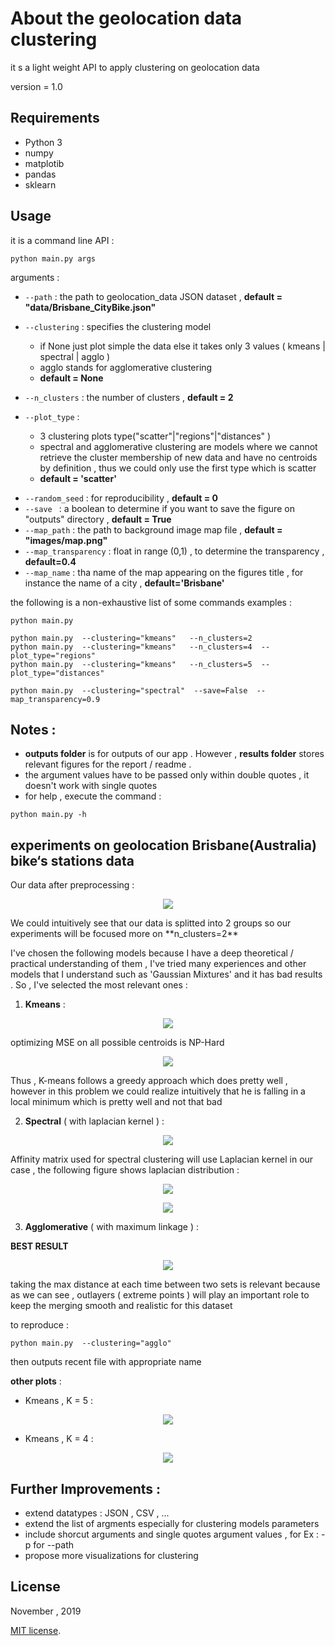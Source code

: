 # About the geolocation data clustering
it s a light weight API to apply clustering on geolocation data   

version = 1.0 


## Requirements
- Python 3
- numpy 
- matplotib 
- pandas
- sklearn



## Usage 
it is a command line API :

```
python main.py args 
```

arguments : 
* ```--path``` : the path to geolocation_data JSON dataset  , **default = "data/Brisbane_CityBike.json"**
* ```--clustering``` :  specifies the clustering model 
  * if None just plot simple the data else it takes only 3 values ( kmeans | spectral | agglo )
  * agglo stands for agglomerative clustering
  * **default = None**
                        
* ```--n_clusters``` : the number of clusters , **default = 2**
* ```--plot_type``` : 
  * 3 clustering plots type("scatter"|"regions"|"distances" )
  * spectral and agglomerative clustering are models  where we cannot retrieve the cluster membership of new data and have no centroids by definition , thus we could only use the first type which is scatter  
  * **default = 'scatter'**
                      
- ```--random_seed``` : for reproducibility , **default = 0**
- ```--save ``` : a boolean to determine if you want to save the figure on "outputs" directory , **default = True**
- ```--map_path``` : the path to background image map file , **default = "images/map.png"** 
- ```--map_transparency``` : float in range (0,1) , to determine the transparency ,  **default=0.4**
- ```--map_name``` : tha name of the map appearing on the figures title  , for instance the name of a city  ,  **default='Brisbane'**


the following is a non-exhaustive list of some commands examples :

```
python main.py

python main.py  --clustering="kmeans"   --n_clusters=2 
python main.py  --clustering="kmeans"   --n_clusters=4  --plot_type="regions"
python main.py  --clustering="kmeans"   --n_clusters=5  --plot_type="distances"

python main.py  --clustering="spectral"  --save=False  --map_transparency=0.9

```



## Notes :
- **outputs folder** is for outputs of our app . However , **results folder** stores relevant figures for the report / readme .
- the argument values have to be passed only within double quotes , it doesn't work with single quotes
- for help , execute the command : 
```
python main.py -h
```

## experiments on geolocation Brisbane(Australia) bike‘s stations data 

Our data after preprocessing :
<p align="center"><img src="./results/data.png"></p>
We could intuitively see that our data is splitted into 2 groups 
so our experiments will be focused more on **n_clusters=2**

I've chosen the following models because I have a deep theoretical / practical understanding of them , I've tried many experiences and other models that I understand such as 'Gaussian Mixtures' and it has bad results . So , I've selected the most relevant ones :

1) **Kmeans** : 
<p align="center"><img src="./results/kmeans2.png"></p>
optimizing MSE on all possible centroids is NP-Hard 
<p align="center"><img src="./images/kmeans_formula.PNG"></p>

Thus  ,  K-means follows a greedy approach which does pretty well , however in this problem we could realize intuitively that he is falling in a local minimum which is pretty well 
and not that bad 

2) **Spectral** ( with laplacian kernel ) :
<p align="center"><img src="./results/spectral2.png"></p>

Affinity matrix used for spectral clustering will use Laplacian kernel in our case , the following figure shows laplacian distribution :
<p align="center"><img src="./images/laplace_dist.PNG"></p>
<p align="center"><img src="./images/laplace_formula.PNG"></p>


3) **Agglomerative** ( with maximum linkage ) :

**BEST RESULT**
<p align="center"><img src="./results/agglo2.png"></p>

taking the max distance at each time between two sets is relevant because as we can see , outlayers ( extreme points ) will play an important role to keep the merging smooth and realistic for this dataset

to reproduce : 
```
python main.py  --clustering="agglo"
```
then outputs recent file  with appropriate name

**other plots** : 

- Kmeans , K = 5 : 

<p align="center"><img src="./results/kmeans5.png"></p>

- Kmeans , K = 4 : 

<p align="center"><img src="./results/kmeans4.png"></p>



## Further Improvements : 
- extend datatypes : JSON , CSV , ...
- extend the list of argments especially for clustering models parameters  
- include shorcut arguments and single quotes argument values  , for Ex : -p for --path 
- propose more visualizations for clustering


## License
November , 2019

[MIT license](http://opensource.org/licenses/MIT).
